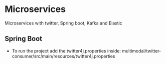 # Microservices
Microservices with twitter, Spring boot, Kafka and Elastic


## Spring Boot


* To run the project add the twitter4j.properties inside:
    multimodal/twitter-consumer/src/main/resources/twitter4j.properties

